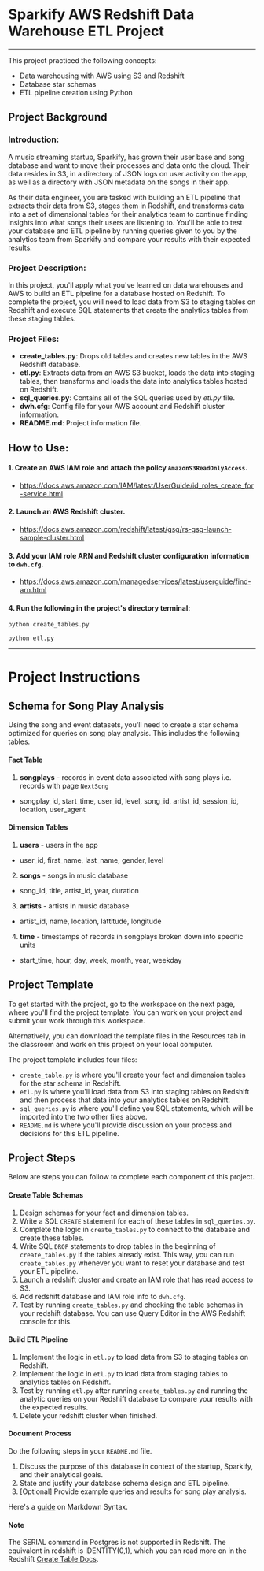 # Sparkify AWS Redshift Data Warehouse ETL Project

---

This project practiced the following concepts:
- Data warehousing with AWS using S3 and Redshift
- Database star schemas
- ETL pipeline creation using Python

## Project Background

### Introduction:

A music streaming startup, Sparkify, has grown their user base and song database and want to move their processes and data onto the cloud. Their data resides in S3, in a directory of JSON logs on user activity on the app, as well as a directory with JSON metadata on the songs in their app.

As their data engineer, you are tasked with building an ETL pipeline that extracts their data from S3, stages them in Redshift, and transforms data into a set of dimensional tables for their analytics team to continue finding insights into what songs their users are listening to. You'll be able to test your database and ETL pipeline by running queries given to you by the analytics team from Sparkify and compare your results with their expected results.

### Project Description:

In this project, you'll apply what you've learned on data warehouses and AWS to build an ETL pipeline for a database hosted on Redshift. To complete the project, you will need to load data from S3 to staging tables on Redshift and execute SQL statements that create the analytics tables from these staging tables.

### Project Files:

- **create_tables.py**: Drops old tables and creates new tables in the AWS Redshift database.
- **etl.py**: Extracts data from an AWS S3 bucket, loads the data into staging tables, then transforms and loads the data into analytics tables hosted on Redshift.
- **sql_queries.py**: Contains all of the SQL queries used by *etl.py* file.
- **dwh.cfg**: Config file for your AWS account and Redshift cluster information.
- **README.md**: Project information file.

## How to Use:

#### 1. Create an AWS IAM role and attach the policy `AmazonS3ReadOnlyAccess`.

- https://docs.aws.amazon.com/IAM/latest/UserGuide/id_roles_create_for-service.html

#### 2. Launch an AWS Redshift cluster.

- https://docs.aws.amazon.com/redshift/latest/gsg/rs-gsg-launch-sample-cluster.html

#### 3. Add your IAM role ARN and Redshift cluster configuration information to `dwh.cfg`.

- https://docs.aws.amazon.com/managedservices/latest/userguide/find-arn.html

#### 4. Run the following in the project's directory terminal:
```
python create_tables.py
```
```
python etl.py
```

---

# Project Instructions

## Schema for Song Play Analysis

Using the song and event datasets, you'll need to create a star schema optimized for queries on song play analysis. This includes the following tables.

#### Fact Table
1. **songplays** - records in event data associated with song plays i.e. records with page `NextSong`
  * songplay_id, start_time, user_id, level, song_id, artist_id, session_id, location, user_agent

#### Dimension Tables
1. **users** - users in the app
  * user_id, first_name, last_name, gender, level
2. **songs** - songs in music database
  * song_id, title, artist_id, year, duration
3. **artists** - artists in music database
  * artist_id, name, location, lattitude, longitude
4. **time** - timestamps of records in songplays broken down into specific units
  * start_time, hour, day, week, month, year, weekday

## Project Template

To get started with the project, go to the workspace on the next page, where you'll find the project template. You can work on your project and submit your work through this workspace.

Alternatively, you can download the template files in the Resources tab in the classroom and work on this project on your local computer.

The project template includes four files:

* `create_table.py` is where you'll create your fact and dimension tables for the star schema in Redshift.
* `etl.py` is where you'll load data from S3 into staging tables on Redshift and then process that data into your analytics tables on Redshift.
* `sql_queries.py` is where you'll define you SQL statements, which will be imported into the two other files above.
* `README.md` is where you'll provide discussion on your process and decisions for this ETL pipeline.

## Project Steps

Below are steps you can follow to complete each component of this project.

#### Create Table Schemas

1. Design schemas for your fact and dimension tables.
2. Write a SQL `CREATE` statement for each of these tables in `sql_queries.py`.
3. Complete the logic in `create_tables.py` to connect to the database and create these tables.
4. Write SQL `DROP` statements to drop tables in the beginning of `create_tables.py` if the tables already exist. This way, you can run `create_tables.py` whenever you want to reset your database and test your ETL pipeline.
5. Launch a redshift cluster and create an IAM role that has read access to S3.
6. Add redshift database and IAM role info to `dwh.cfg`.
7. Test by running `create_tables.py` and checking the table schemas in your redshift database. You can use Query Editor in the AWS Redshift console for this.

#### Build ETL Pipeline

1. Implement the logic in `etl.py` to load data from S3 to staging tables on Redshift.
2. Implement the logic in `etl.py` to load data from staging tables to analytics tables on Redshift.
3. Test by running `etl.py` after running `create_tables.py` and running the analytic queries on your Redshift database to compare your results with the expected results.
4. Delete your redshift cluster when finished.

#### Document Process

Do the following steps in your `README.md` file.

1. Discuss the purpose of this database in context of the startup, Sparkify, and their analytical goals.
2. State and justify your database schema design and ETL pipeline.
3. [Optional] Provide example queries and results for song play analysis.

Here's a [guide](https://www.markdownguide.org/basic-syntax/) on Markdown Syntax.

#### Note

The SERIAL command in Postgres is not supported in Redshift. The equivalent in redshift is IDENTITY(0,1), which you can read more on in the Redshift [Create Table Docs](https://docs.aws.amazon.com/redshift/latest/dg/r_CREATE_TABLE_NEW.html).
